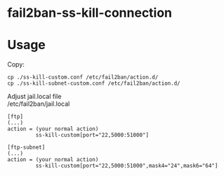 # fail2ban-ss-kill-connection
# Usage

Copy:
```
cp ./ss-kill-custom.conf /etc/fail2ban/action.d/
cp ./ss-kill-subnet-custom.conf /etc/fail2ban/action.d/
```

Adjust jail.local file <br>
/etc/fail2ban/jail.local
```
[ftp]
(...)
action = (your normal action)
         ss-kill-custom[port="22,5000:51000"]
         
[ftp-subnet]
(...)
action = (your normal action)
         ss-kill-custom[port="22,5000:51000",mask4="24",mask6="64"]


```
